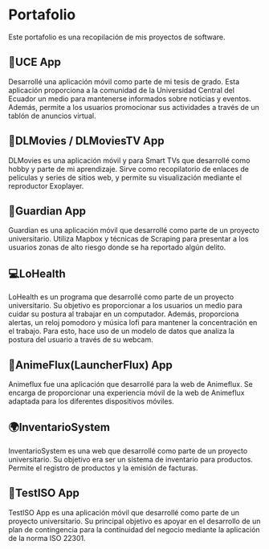 # Portafolio

Este portafolio es una recopilación de mis proyectos de software.

## 📱UCE App

Desarrollé una aplicación móvil como parte de mi tesis de grado. Esta aplicación proporciona a la comunidad de la Universidad Central del Ecuador un medio para mantenerse informados sobre noticias y eventos. Además, permite a los usuarios promocionar sus actividades a través de un tablón de anuncios virtual.

## 📱DLMovies / DLMoviesTV App

DLMovies es una aplicación móvil y para Smart TVs que desarrollé como hobby y parte de mi aprendizaje. Sirve como recopilatorio de enlaces de películas y series de sitios web, y permite su visualización mediante el reproductor Exoplayer.

## 📱Guardian App

Guardian es una aplicación móvil que desarrollé como parte de un proyecto universitario. Utiliza Mapbox y técnicas de Scraping para presentar a los usuarios zonas de alto riesgo donde se ha reportado algún delito.

## 💻LoHealth

LoHealth es un programa que desarrollé como parte de un proyecto universitario. Su objetivo es proporcionar a los usuarios un medio para cuidar su postura al trabajar en un computador. Además, proporciona alertas, un reloj pomodoro y música lofi para mantener la concentración en el trabajo. Para esto, hace uso de un modelo de datos que analiza la postura del usuario a través de su webcam.

## 📱AnimeFlux(LauncherFlux) App

Animeflux fue una aplicación que desarrollé para la web de Animeflux. Se encarga de proporcionar una experiencia móvil de la web de Animeflux adaptada para los diferentes dispositivos móviles.

## 🌍InventarioSystem

InventarioSystem es una web que desarrollé como parte de un proyecto universitario. Su objetivo era ser un sistema de inventario para productos. Permite el registro de productos y la emisión de facturas.

## 📱TestISO App

TestISO App es una aplicación móvil que desarrollé como parte de un proyecto universitario. Su principal objetivo es apoyar en el desarrollo de un plan de contingencia para la continuidad del negocio mediante la aplicación de la norma ISO 22301.
